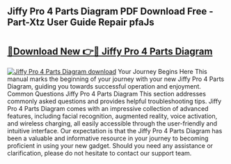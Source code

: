 ## Jiffy Pro 4 Parts Diagram PDF Download Free - Part-Xtz User Guide Repair pfaJs

# <h2><a href="http://dfsz4os.blite.top/?on=Jiffy+Pro+4+Parts+Diagram">🔗Download New 👉🔴 Jiffy Pro 4 Parts Diagram</a></h2>

[![Jiffy Pro 4 Parts Diagram download](https://i.imgur.com/lujVjoI.png)](http://dfsz4os.blite.top/?on=Jiffy+Pro+4+Parts+Diagram)
Your Journey Begins Here This manual marks the beginning of your journey with your new Jiffy Pro 4 Parts Diagram, guiding you towards successful operation and enjoyment. Common Questions Jiffy Pro 4 Parts Diagram This section addresses commonly asked questions and provides helpful troubleshooting tips. Jiffy Pro 4 Parts Diagram comes with an impressive collection of advanced features, including facial recognition, augmented reality, voice activation, and wireless charging, all easily accessible through the user-friendly and intuitive interface. Our expectation is that the Jiffy Pro 4 Parts Diagram has been a valuable and informative resource in your journey to becoming proficient in using your new gadget. Should you need any assistance or clarification, please do not hesitate to contact our support team.
